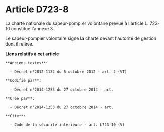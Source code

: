 # Article D723-8

La charte nationale du sapeur-pompier volontaire prévue à l'article L. 723-10 constitue l'annexe 3. 

Le sapeur-pompier volontaire signe la charte devant l'autorité de gestion dont il relève.

**Liens relatifs à cet article**

	**Anciens textes**:

	  - Décret n°2012-1132 du 5 octobre 2012 - art. 2 (VT)

	**Codifié par**:

	  - Décret n°2014-1253 du 27 octobre 2014 - art.

	**Créé par**:

	  - Décret n°2014-1253 du 27 octobre 2014 - art.

	**Cite**:

	  - Code de la sécurité intérieure - art. L723-10 (V)
